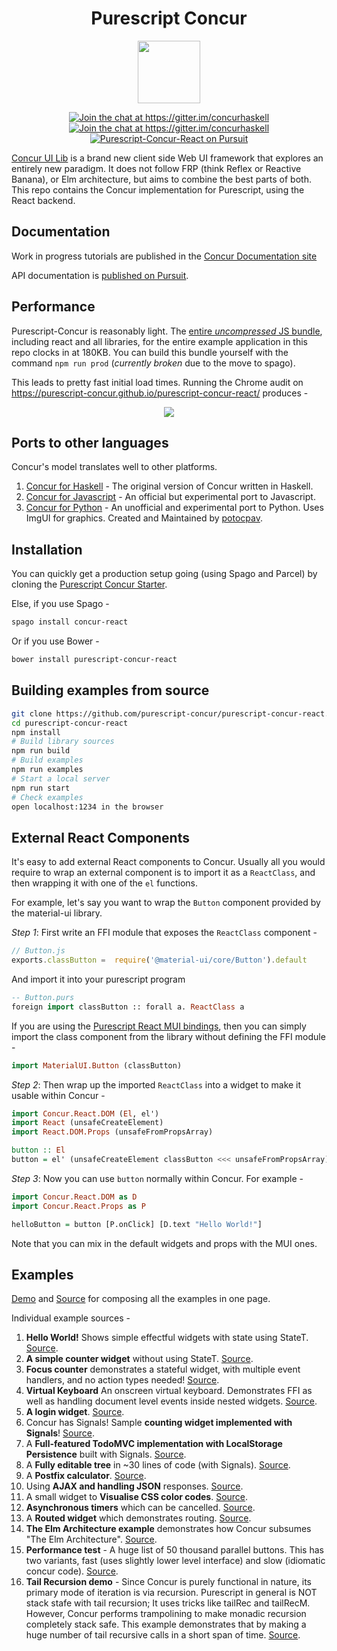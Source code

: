 <h1 align="center">
  Purescript Concur
</h1>
<p align="center">
   <img src="docs/logo.png" height="100">
</p>
<p align="center">
  <a href="https://gitter.im/concurhaskell" rel="nofollow">
      <img src="https://camo.githubusercontent.com/9fb4e2dde684214e7454d930a369f97190d1ecf2/68747470733a2f2f696d672e736869656c64732e696f2f62616467652f6769747465722d6a6f696e253230636861742532302545322538362541332d626c75652e737667" alt="Join the chat at https://gitter.im/concurhaskell" data-canonical-src="https://img.shields.io/badge/gitter-join%20chat%20%E2%86%A3-blue.svg" style="max-width:100%;">
   </a>
   <a href="https://www.reddit.com/r/concurhaskell/" rel="nofollow">
      <img src="https://img.shields.io/badge/reddit-join%20the%20discussion%20%E2%86%A3-1158c2.svg" alt="Join the chat at https://gitter.im/concurhaskell" style="max-width:100%;">
   </a>
   <a href="https://pursuit.purescript.org/packages/purescript-concur-react">
     <img src="https://pursuit.purescript.org/packages/purescript-concur-react/badge"
        alt="Purescript-Concur-React on Pursuit">
     </img>
   </a>
</p>

[Concur UI Lib](https://github.com/ajnsit/concur) is a brand new client side Web UI framework that explores an entirely new paradigm. It does not follow FRP (think Reflex or Reactive Banana), or Elm architecture, but aims to combine the best parts of both. This repo contains the Concur implementation for Purescript, using the React backend.

## Documentation

Work in progress tutorials are published in the [Concur Documentation site](https://github.com/ajnsit/concur-documentation/blob/master/README.md)

API documentation is [published on Pursuit](https://pursuit.purescript.org/packages/purescript-concur-react).

## Performance

Purescript-Concur is reasonably light. The [entire *uncompressed* JS bundle](https://github.com/purescript-concur/purescript-concur-react/blob/master/docs/index.prod.minified.0dfb135e.js), including react and all libraries, for the entire example application in this repo clocks in at 180KB. You can build this bundle yourself with the command `npm run prod` (*currently broken* due to the move to spago).

This leads to pretty fast initial load times. Running the Chrome audit on https://purescript-concur.github.io/purescript-concur-react/ produces -

<p align="center">
   <img src="docs/Purescript-Concur-Performance.png">
</p>

## Ports to other languages

Concur's model translates well to other platforms.

1. [Concur for Haskell](https://github.com/ajnsit/concur) - The original version of Concur written in Haskell.
2. [Concur for Javascript](https://github.com/ajnsit/concur-js) - An official but experimental port to Javascript.
3. [Concur for Python](https://github.com/potocpav/python-concur) - An unofficial and experimental port to Python. Uses ImgUI for graphics. Created and Maintained by [potocpav](https://github.com/potocpav).

## Installation

You can quickly get a production setup going (using Spago and Parcel) by cloning the [Purescript Concur Starter](https://github.com/purescript-concur/purescript-concur-starter).

Else, if you use Spago -

```bash
spago install concur-react
```

Or if you use Bower -

```bash
bower install purescript-concur-react
```

## Building examples from source

```bash
git clone https://github.com/purescript-concur/purescript-concur-react.git
cd purescript-concur-react
npm install
# Build library sources
npm run build
# Build examples
npm run examples
# Start a local server
npm run start
# Check examples
open localhost:1234 in the browser
```

## External React Components

It's easy to add external React components to Concur. Usually all you would require to wrap an external component is to import it as a `ReactClass`, and then wrapping it with one of the `el` functions.

For example, let's say you want to wrap the `Button` component provided by the material-ui library.

*Step 1*: First write an FFI module that exposes the `ReactClass` component -

```javascript
// Button.js
exports.classButton =  require('@material-ui/core/Button').default
```

And import it into your purescript program

```purescript
-- Button.purs
foreign import classButton :: forall a. ReactClass a
```

If you are using the [Purescript React MUI bindings](https://github.com/doolse/purescript-react-mui), then you can simply import the class component from the library without defining the FFI module -

```purescript
import MaterialUI.Button (classButton)
```

*Step 2*: Then wrap up the imported `ReactClass` into a widget to make it usable within Concur -

```purescript
import Concur.React.DOM (El, el')
import React (unsafeCreateElement)
import React.DOM.Props (unsafeFromPropsArray)

button :: El
button = el' (unsafeCreateElement classButton <<< unsafeFromPropsArray)
```

*Step 3*: Now you can use `button` normally within Concur. For example -

```purescript
import Concur.React.DOM as D
import Concur.React.Props as P

helloButton = button [P.onClick] [D.text "Hello World!"]
```

Note that you can mix in the default widgets and props with the MUI ones.


## Examples

[Demo](https://purescript-concur.github.io/purescript-concur-react/) and [Source](https://github.com/purescript-concur/purescript-concur-react/blob/master/examples/src/Main.purs) for composing all the examples in one page.

Individual example sources -

1. **Hello World!** Shows simple effectful widgets with state using StateT. [Source](https://github.com/purescript-concur/purescript-concur-react/blob/master/examples/src/Test/Hello.purs).
2. **A simple counter widget** without using StateT. [Source](https://github.com/purescript-concur/purescript-concur-react/blob/master/examples/src/Test/Counter.purs).
3. **Focus counter** demonstrates a stateful widget, with multiple event handlers, and no action types needed! [Source](https://github.com/purescript-concur/purescript-concur-react/blob/master/examples/src/Test/FocusCount.purs).
4. **Virtual Keyboard** An onscreen virtual keyboard. Demonstrates FFI as well as handling document level events inside nested widgets. [Source](https://github.com/purescript-concur/purescript-concur-react/blob/master/examples/src/Test/Keyboard.purs).
5. **A login widget**. [Source](https://github.com/purescript-concur/purescript-concur-react/blob/master/examples/src/Test/Login.purs).
6. Concur has Signals! Sample **counting widget implemented with Signals**! [Source](https://github.com/purescript-concur/purescript-concur-react/blob/master/examples/src/Test/Signals.purs).
7. A **Full-featured TodoMVC implementation with LocalStorage Persistence** built with Signals. [Source](https://github.com/purescript-concur/purescript-concur-react/blob/master/examples/src/Test/Todos.purs).
8. A **Fully editable tree** in ~30 lines of code (with Signals). [Source](https://github.com/purescript-concur/purescript-concur-react/blob/master/examples/src/Test/EditHeadings.purs).
9. A **Postfix calculator**. [Source](https://github.com/purescript-concur/purescript-concur-react/blob/master/examples/src/Test/Calc.purs).
10. Using **AJAX and handling JSON** responses. [Source](https://github.com/purescript-concur/purescript-concur-react/blob/master/examples/src/Test/Ajax.purs).
11. A small widget to **Visualise CSS color codes**. [Source](https://github.com/purescript-concur/purescript-concur-react/blob/master/examples/src/Test/Color.purs).
12. **Asynchronous timers** which can be cancelled. [Source](https://github.com/purescript-concur/purescript-concur-react/blob/master/examples/src/Test/Timers.purs).
13. A **Routed widget** which demonstrates routing. [Source](https://github.com/purescript-concur/purescript-concur-react/blob/master/examples/src/Test/Routing.purs).
14. **The Elm Architecture example** demonstrates how Concur subsumes "The Elm Architecture". [Source](https://github.com/purescript-concur/purescript-concur-react/blob/master/examples/src/Test/TheElmArchitecture.purs).
15. **Performance test** - A huge list of 50 thousand parallel buttons. This has two variants, fast (uses slightly lower level interface) and slow (idiomatic concur code). [Source](https://github.com/purescript-concur/purescript-concur-react/blob/master/examples/src/Test/SlowButtonList.purs).
16. **Tail Recursion demo** - Since Concur is purely functional in nature, its primary mode of iteration is via recursion. Purescript in general is NOT stack stafe with tail recursion; It uses tricks like tailRec and tailRecM. However, Concur performs trampolining to make monadic recursion completely stack safe. This example demonstrates that by making a huge number of tail recursive calls in a short span of time. [Source](https://github.com/purescript-concur/purescript-concur-react/blob/master/examples/src/Test/TailRec.purs).
